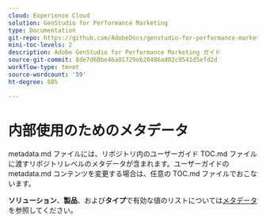 ```yaml
---
cloud: Experience Cloud
solution: GenStudio for Performance Marketing
type: Documentation
git-repo: https://github.com/AdobeDocs/genstudio-for-performance-marketing.ja-JP
mini-toc-levels: 2
description: Adobe GenStudio for Performance Marketing ガイド
source-git-commit: 8de7d60be46a01729eb20486ad02c9541d5efd2d
workflow-type: tm+mt
source-wordcount: '59'
ht-degree: 88%

---
```



# 内部使用のためのメタデータ

metadata.md ファイルには、リポジトリ内のユーザーガイド TOC.md ファイルに渡すリポジトリレベルのメタデータが含まれます。ユーザーガイドの metadata.md コンテンツを変更する場合は、任意の TOC.md ファイルでおこないます。

**ソリューション**、**製品**、および&#x200B;**タイプ**&#x200B;で有効な値のリストについては[メタデータ](https://experienceleague.adobe.com/docs/authoring-guide-exl/using/editing/user-guide-setup/metadata.html?lang=ja)を参照してください。
